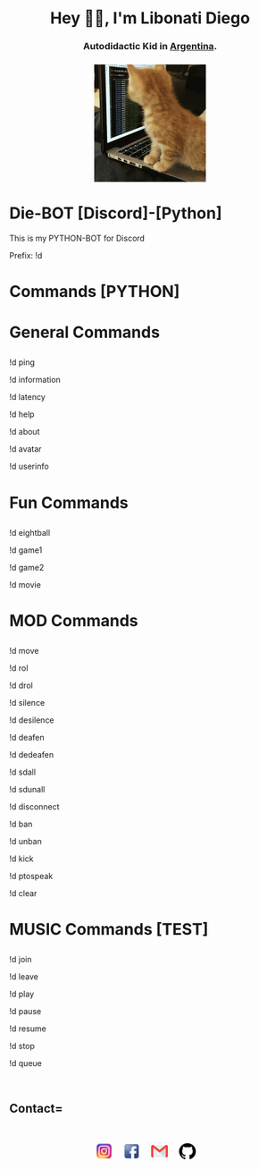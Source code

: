 <h1 align="center"> Hey 👋🏽, I'm Libonati Diego </h1>

<h3 align="center">
    Autodidactic Kid in <a href="https://www.instagram.com/die_libonati/?hl=es-la">Argentina</a>.  
</h3>

<h3 align="center">
<img align="center" alt="cat coding" src="https://github.com/DiegoLibonati/DiegoLibonati/blob/main/template/cat.gif" width="200" />
 </h3>

# Die-BOT [Discord]-[Python]

This is my PYTHON-BOT for Discord

Prefix: !d

<h1 align="left"> Commands [PYTHON] </h1>
<h1><p>General Commands</p></h1>
<p>!d ping</p>
<p>!d information</p>
<p>!d latency</p>
<p>!d help</p>
<p>!d about</p>
<p>!d avatar</p>
<p>!d userinfo</p>

<h1><p>Fun Commands</p></h1>
<p>!d eightball</p>
<p>!d game1</p>
<p>!d game2</p>
<p>!d movie</p>

<h1><p>MOD Commands</p></h1>
<p>!d move</p>
<p>!d rol</p>
<p>!d drol</p>
<p>!d silence</p>
<p>!d desilence</p>
<p>!d deafen</p>
<p>!d dedeafen</p>
<p>!d sdall</p>
<p>!d sdunall</p>
<p>!d disconnect</p>
<p>!d ban</p>
<p>!d unban</p>
<p>!d kick</p>
<p>!d ptospeak</p>
<p>!d clear</p>

<h1><p>MUSIC Commands [TEST]</p></h1>
<p>!d join</p>
<p>!d leave</p>
<p>!d play</p>
<p>!d pause</p>
<p>!d resume</p>
<p>!d stop</p>
<p>!d queue</p>

<br>
<h2 align="left">
  Contact=
</h2>
<br/>

<p align="center">
 <a href="https://www.instagram.com/die_libonati/?hl=es-la"><img src="https://github.com/DiegoLibonati/DiegoLibonati/blob/main/template/ig2.png" width="30px" alt="instagram"></a> &nbsp; &nbsp;
 <a href="https://www.facebook.com/dielibonati/"><img src="https://github.com/DiegoLibonati/DiegoLibonati/blob/main/template/face.png" width="30px" alt="facebook"></a> &nbsp; &nbsp;
 <a href="mailto:diego.libonati1998@gmail.com"><img src="https://github.com/chandan-reddy-k/chandan-reddy-k/blob/master/assets/gmail.svg" width="30px" alt="mail"></a> &nbsp; &nbsp;
 <a href="https://github.com/DiegoLibonati"><img src="https://github.com/chandan-reddy-k/chandan-reddy-k/blob/master/assets/github.svg" width="30px" alt="github"></a> &nbsp; &nbsp;
</p>
